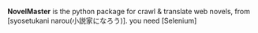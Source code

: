 **NovelMaster** is the python package for crawl & translate web novels, from [syosetukani narou(小説家になろう)]. 
you need [Selenium]

